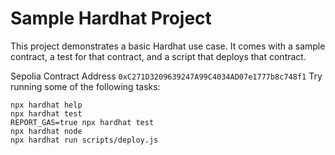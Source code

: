 # Sample Hardhat Project

This project demonstrates a basic Hardhat use case. It comes with a sample contract, a test for that contract, and a script that deploys that contract.

Sepolia Contract Address `0xC271D3209639247A99C4034AD07e1777b8c748f1`
Try running some of the following tasks:

```shell
npx hardhat help
npx hardhat test
REPORT_GAS=true npx hardhat test
npx hardhat node
npx hardhat run scripts/deploy.js
```
